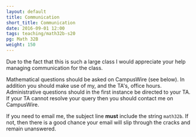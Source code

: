 ```yaml
---
layout: default
title: Communication
short_title: Communication
date: 2016-09-01 12:00
tags: teaching/math32b-s20
pg: Math 32B
weight: 150
---
```


Due to the fact that this is such a large class I would appreciate your help managing communication for the class.

Mathematical questions should be asked on CampusWire (see below). In addition you should make use of my, and the TA's, office hours. Administrative questions should in the first instance be directed to your TA. If your TA cannot resolve your query then you should contact me on CampusWire.

If you need to email me, the subject line __must__ include the string `math32b`. If not, then there is a good chance your email will slip through the cracks and remain unanswered. 
